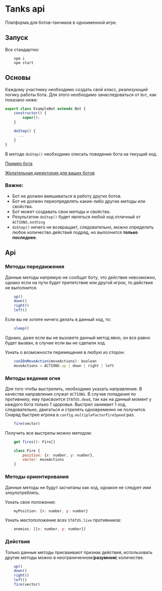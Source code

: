 # Tanks api
Платформа для ботов-танчиков в одноименной игре.

## Запуск
Все стандартно:
```
    npm i
    npm start
```

## Основы
Каждому участнику необходимо создать свой класс, реализующий логику работы бота.
Для этого необходимо занаследоваться от `Bot`, как показано ниже:
```javascript
export class ExampleBot extends Bot {
    constructor() {
        super();
    }

    doStep() {
      ...
    }
}
```

В методе `doStep()` необходимо описать поведение бота на текущий ход.

[Пример бота](https://github.com/IshIvan/tanks-api/blob/master/src/bots/example-bot.js)

[Желательная директория для ваших ботов](https://github.com/IshIvan/tanks-api/tree/master/src/bots)

### Важно:
* Бот не должен вмешиваться в работу других ботов.
* Бот не должен переопределять какие-либо другие методы или свойства.
* Бот может создавать свои методы и свойства.
* Результатом `doStep()` будет являться любой ход отличный от `ACTIONS.nothing`
* `doStep()` ничего не возвращает, следовательно, можно определить любое количество действий подряд, но выполнится **только последнее**.

## Api
### Методы передвижения
Данные методы напрямую не сообщат боту, что действие невозможно, однако если на пути будет препятствие или другой игрок, то действие не выполнится.
```javascript
    up()
    down()
    right()
    left()
```

Если вы не хотите ничего делать в данный ход, то:
```javascript
    sleep()
```
Однако, даже если вы не вызовете данный метод явно, он все равно будет вызван, в случае если вы не сделали ход.

Узнать о возможности перемещения в любую из сторон:
```javascript
    canIDoMoveAction(moveActions): boolean
    moveActions = ACTIONS.up | down | right | left
```

### Методы ведения огня
Для того чтобы выстрелить, необходимо указать направление. В качестве направления служат `ACTIONS`.
В случае попадания по противнику, ему присвоится `STATUS.dead`, так как на данный момент у каждого бота только 1 здоровье.
Выстрел занимает 1 ход, следовательно, двигаться и стрелять одновременно не получится.
Снаряд быстрее игрока в `config.multipleFactorFireSpeed` раз.
```javascript
    fire(vector)
```

Получить все выстрелы можно методом:
```javascript
    get fires(): Fire[]

    class Fire {
        position: {x: number, y: number},
        vector: moveActions
    }
```

### Методы ориентирования
Данные методы не будут засчитаны как ход, однакое не следует ими злоупотреблять.

Узнать свое положение:
```javascript
    myPosition: {x: number, y: number}
```

Узнать местоположение всех `STATUS.live` противников:
```javascript
    enemies: [{x: number, y: number}]
```

### Действия
Только данные методы присваивают признак действия, использовать другие методы можно в неограниченном(**разумном**) количестве.
```javascript
    up()
    down()
    right()
    left()
    fire(vector)
```